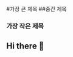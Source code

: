 #가장 큰 제목  <!--h1-->
##중간 제목 <!--h2-->
### 가장 작은 제목 <!--h3-->
## Hi there 👋

<!--
**soyeon-00/soyeon-00** is a ✨ _special_ ✨ repository because its `README.md` (this file) appears on your GitHub profile.

Here are some ideas to get you started:

- 🔭 I’m currently working on ...
- 🌱 I’m currently learning ...
- 👯 I’m looking to collaborate on ...
- 🤔 I’m looking for help with ...
- 💬 Ask me about ...
- 📫 How to reach me: ...
- 😄 Pronouns: ...
- ⚡ Fun fact: ...
-->
